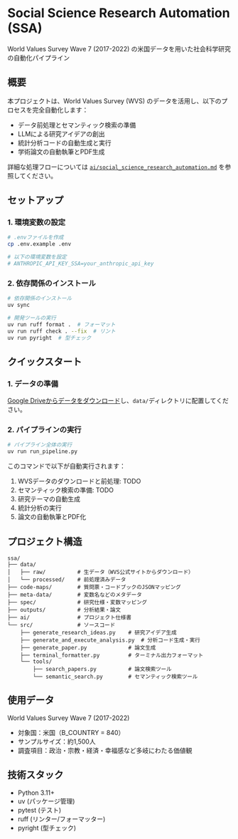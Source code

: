 # Social Science Research Automation (SSA)

World Values Survey Wave 7 (2017-2022) の米国データを用いた社会科学研究の自動化パイプライン

## 概要

本プロジェクトは、World Values Survey (WVS) のデータを活用し、以下のプロセスを完全自動化します：
- データ前処理とセマンティック検索の準備
- LLMによる研究アイデアの創出
- 統計分析コードの自動生成と実行
- 学術論文の自動執筆とPDF生成

詳細な処理フローについては [`ai/social_science_research_automation.md`](ai/social_science_research_automation.md) を参照してください。

## セットアップ

### 1. 環境変数の設定

```bash
# .envファイルを作成
cp .env.example .env

# 以下の環境変数を設定
# ANTHROPIC_API_KEY_SSA=your_anthropic_api_key
```

### 2. 依存関係のインストール

```bash
# 依存関係のインストール
uv sync

# 開発ツールの実行
uv run ruff format .  # フォーマット
uv run ruff check . --fix  # リント
uv run pyright  # 型チェック
```

## クイックスタート

### 1. データの準備

[Google Driveからデータをダウンロード](https://drive.google.com/file/d/1QmQXt5N6XBcXlYkNWd-5-Ocx6rqXvUdE/view?usp=drive_link)し、`data/`ディレクトリに配置してください。

### 2. パイプラインの実行

```bash
# パイプライン全体の実行
uv run run_pipeline.py
```

このコマンドで以下が自動実行されます：
1. WVSデータのダウンロードと前処理: TODO
2. セマンティック検索の準備: TODO
3. 研究テーマの自動生成
4. 統計分析の実行
5. 論文の自動執筆とPDF化

## プロジェクト構造

```
ssa/
├── data/
│   ├── raw/          # 生データ（WVS公式サイトからダウンロード）
│   └── processed/    # 前処理済みデータ
├── code-maps/        # 質問票・コードブックのJSONマッピング
├── meta-data/        # 変数名などのメタデータ
├── spec/             # 研究仕様・変数マッピング
├── outputs/          # 分析結果・論文
├── ai/               # プロジェクト仕様書
└── src/              # ソースコード
    ├── generate_research_ideas.py    # 研究アイデア生成
    ├── generate_and_execute_analysis.py  # 分析コード生成・実行
    ├── generate_paper.py             # 論文生成
    ├── terminal_formatter.py         # ターミナル出力フォーマット
    └── tools/
        ├── search_papers.py          # 論文検索ツール
        └── semantic_search.py        # セマンティック検索ツール
```

## 使用データ

World Values Survey Wave 7 (2017-2022)
- 対象国：米国（B_COUNTRY = 840）
- サンプルサイズ：約1,500人
- 調査項目：政治・宗教・経済・幸福感など多岐にわたる価値観

## 技術スタック

- Python 3.11+
- uv (パッケージ管理)
- pytest (テスト)
- ruff (リンター/フォーマッター)
- pyright (型チェック)